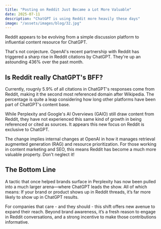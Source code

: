 ```yaml
---
title: "Posting on Reddit Just Became a Lot More Valuable"
date: 2025-07-11
description: "ChatGPT is using Reddit more heavily these days"
image: "/assets/images/blog/32.jpg"
---
```

Reddit appears to be evolving from a simple discussion platform to influential content resource for ChatGPT.

That's not conjecture. OpenAI's recent partnership with Reddit has triggered a sharp rise in Reddit citations by ChatGPT. They're up an astounding 436% over the past month.

## Is Reddit really ChatGPT's BFF?
Currently, rougnly 5.9% of all citations in ChatGPT's responses come from Reddit, making it the second most referenced domain after Wikipedia. The percentage is quite a leap considering how long other platforms have been part of ChatGPT's content base.

While Perplexity and Google's AI Overviews (GAIO) still draw content from Reddit, they have not experienced this same kind of growth in being referenced or cited as sources. It appears this new focus on Reddit is exclusive to ChatGPT.

The change implies internal changes at OpenAI in how it manages retrieval augmented generation (RAG) and resource prioritization. For those working in content marketing and SEO, this means Reddit has become a much more valuable property. Don't neglect it!

## The Bottom Line
A tactic that once helped brands surface in Perplexity has now been pulled into a much larger arena—where ChatGPT leads the show. All of which means: If your brand or product shows up in Reddit threads, it’s far more likely to show up in ChatGPT results.

For companies that care - and they should - this shift offers new avenue to expand their reach. Beyond brand awareness, it’s a fresh reason to engage in Reddit conversations, and a strong incentive to make those contributions informative.


